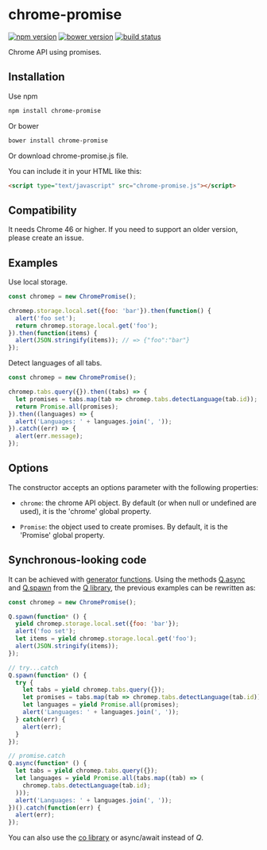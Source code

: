 chrome-promise
==========

[![npm version](http://img.shields.io/npm/v/chrome-promise.svg)](https://npmjs.org/package/chrome-promise)
[![bower version](https://img.shields.io/bower/v/chrome-promise.svg)](https://github.com/tfoxy/chrome-promise/releases)
[![build status](https://img.shields.io/travis/tfoxy/chrome-promise.svg)](https://travis-ci.org/tfoxy/chrome-promise)

Chrome API using promises.


## Installation

Use npm

```sh
npm install chrome-promise
```

Or bower

```sh
bower install chrome-promise
```

Or download chrome-promise.js file.

You can include it in your HTML like this:

```html
<script type="text/javascript" src="chrome-promise.js"></script>
```


## Compatibility

It needs Chrome 46 or higher. If you need to support an older version, please create an issue.


## Examples

Use local storage.

```js
const chromep = new ChromePromise();

chromep.storage.local.set({foo: 'bar'}).then(function() {
  alert('foo set');
  return chromep.storage.local.get('foo');
}).then(function(items) {
  alert(JSON.stringify(items)); // => {"foo":"bar"}
});
```

Detect languages of all tabs.

```js
const chromep = new ChromePromise();

chromep.tabs.query({}).then((tabs) => {
  let promises = tabs.map(tab => chromep.tabs.detectLanguage(tab.id));
  return Promise.all(promises);
}).then((languages) => {
  alert('Languages: ' + languages.join(', '));
}).catch((err) => {
  alert(err.message);
});
```


## Options

The constructor accepts an options parameter with the following properties:

* `chrome`: the chrome API object. By default (or when null or undefined are used), it is the 'chrome' global property. 

* `Promise`: the object used to create promises. By default, it is the 'Promise' global property.


## Synchronous-looking code

It can be achieved with 
[generator functions](https://developer.mozilla.org/en-US/docs/Web/JavaScript/Reference/Statements/function*).
Using the methods [Q.async](https://github.com/kriskowal/q/wiki/API-Reference#qasyncgeneratorfunction)
and [Q.spawn](https://github.com/kriskowal/q/wiki/API-Reference#qspawngeneratorfunction)
from the [Q library](https://github.com/kriskowal/q), the previous examples can be rewritten as:

```js
const chromep = new ChromePromise();

Q.spawn(function* () {
  yield chromep.storage.local.set({foo: 'bar'});
  alert('foo set');
  let items = yield chromep.storage.local.get('foo');
  alert(JSON.stringify(items));
});

// try...catch
Q.spawn(function* () {
  try {
    let tabs = yield chromep.tabs.query({});
    let promises = tabs.map(tab => chromep.tabs.detectLanguage(tab.id));
    let languages = yield Promise.all(promises);
    alert('Languages: ' + languages.join(', '));
  } catch(err) {
    alert(err);
  }
});

// promise.catch
Q.async(function* () {
  let tabs = yield chromep.tabs.query({});
  let languages = yield Promise.all(tabs.map((tab) => (
    chromep.tabs.detectLanguage(tab.id);
  )));
  alert('Languages: ' + languages.join(', '));
})().catch(function(err) {
  alert(err);
});

```

You can also use the [co library](https://github.com/tj/co) or async/await instead of _Q_.

